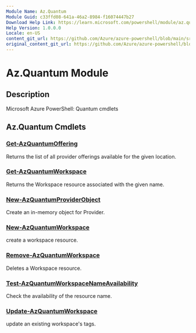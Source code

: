 ```yaml
---
Module Name: Az.Quantum
Module Guid: c33ffd08-641a-46a2-8984-f16074447b27
Download Help Link: https://learn.microsoft.com/powershell/module/az.quantum
Help Version: 1.0.0.0
Locale: en-US
content_git_url: https://github.com/Azure/azure-powershell/blob/main/src/Quantum/Quantum/help/Az.Quantum.md
original_content_git_url: https://github.com/Azure/azure-powershell/blob/main/src/Quantum/Quantum/help/Az.Quantum.md
---
```


# Az.Quantum Module
## Description
Microsoft Azure PowerShell: Quantum cmdlets

## Az.Quantum Cmdlets
### [Get-AzQuantumOffering](Get-AzQuantumOffering.md)
Returns the list of all provider offerings available for the given location.

### [Get-AzQuantumWorkspace](Get-AzQuantumWorkspace.md)
Returns the Workspace resource associated with the given name.

### [New-AzQuantumProviderObject](New-AzQuantumProviderObject.md)
Create an in-memory object for Provider.

### [New-AzQuantumWorkspace](New-AzQuantumWorkspace.md)
create a workspace resource.

### [Remove-AzQuantumWorkspace](Remove-AzQuantumWorkspace.md)
Deletes a Workspace resource.

### [Test-AzQuantumWorkspaceNameAvailability](Test-AzQuantumWorkspaceNameAvailability.md)
Check the availability of the resource name.

### [Update-AzQuantumWorkspace](Update-AzQuantumWorkspace.md)
update an existing workspace's tags.

